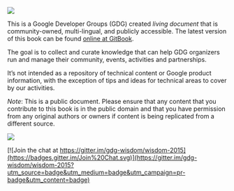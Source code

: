 ![](https://sites.google.com/site/gdgwisdom/_/rsrc/1368201798017/home/GDG-Wisdom-Logo.jpg)

This is a Google Developer Groups (GDG) created *living document* that is community-owned, multi-lingual, and publicly accessible. The latest version of this book can be found [online at GitBook](http://gdg-wisdom.gitbooks.io/gdg-wisdom-2015/).

The goal is to collect and curate knowledge that can help GDG organizers run and manage their community, events, activities and partnerships.

It’s not intended as a repository of technical content or Google product information, with the exception of tips and ideas for technical areas to cover by our activities.

_Note_: This is a public document. Please ensure that any content that you contribute to this book is in the public domain and that you have permission from any original authors or owners if content is being replicated from a different source.

![](https://lh6.googleusercontent.com/-Pg6bBxnmQn8/UaHx6YpL4eI/AAAAAAAAACc/7FwluuBgzMQ/s1350-fcrop64=1,01aa1a39ff94f102/wisdomall.jpg)


[![Join the chat at https://gitter.im/gdg-wisdom/wisdom-2015](https://badges.gitter.im/Join%20Chat.svg)](https://gitter.im/gdg-wisdom/wisdom-2015?utm_source=badge&utm_medium=badge&utm_campaign=pr-badge&utm_content=badge)
